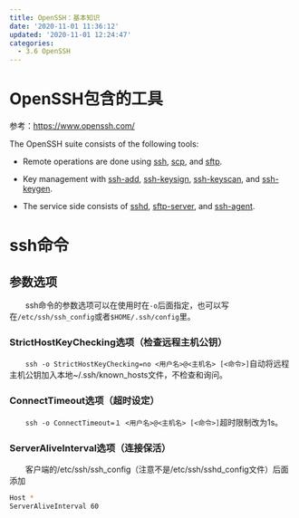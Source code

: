 ```yaml
---
title: OpenSSH：基本知识
date: '2020-11-01 11:36:12'
updated: '2020-11-01 12:24:47'
categories:
  - 3.6 OpenSSH
---
```

# OpenSSH包含的工具

参考：<https://www.openssh.com/>

The OpenSSH suite consists of the following tools:

- Remote operations are done using [ssh](https://man.openbsd.org/?query=ssh&sektion=1), [scp](https://man.openbsd.org/?query=scp&sektion=1), and [sftp](https://man.openbsd.org/?query=sftp&sektion=1).

- Key management with [ssh-add](https://man.openbsd.org/?query=ssh-add&sektion=1), [ssh-keysign](https://man.openbsd.org/?query=ssh-keysign&sektion=8), [ssh-keyscan](https://man.openbsd.org/?query=ssh-keyscan&sektion=1), and [ssh-keygen](https://man.openbsd.org/?query=ssh-keygen&sektion=1).
- The service side consists of [sshd](https://man.openbsd.org/?query=sshd&sektion=8), [sftp-server](https://man.openbsd.org/?query=sftp-server&sektion=8), and [ssh-agent](https://man.openbsd.org/?query=ssh-agent&sektion=1).

# ssh命令

##  参数选项

　　ssh命令的参数选项可以在使用时在`-o`后面指定，也可以写在`/etc/ssh/ssh_config`或者`$HOME/.ssh/config`里。

###  StrictHostKeyChecking选项（检查远程主机公钥）

　　`ssh -o StrictHostKeyChecking=no <用户名>@<主机名> [<命令>]`自动将远程主机公钥加入本地~/.ssh/known_hosts文件，不检查和询问。

###  ConnectTimeout选项（超时设定）

　　`ssh -o ConnectTimeout=１ <用户名>@<主机名> [<命令>]`超时限制改为1s。

###  ServerAliveInterval选项（连接保活）

　　客户端的/etc/ssh/ssh_config（注意不是/etc/ssh/sshd_config文件）后面添加

```sh
Host *
ServerAliveInterval 60
```
